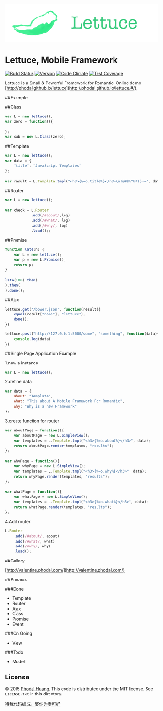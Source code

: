 ![Lettuce](./docs/lettuce.png)

# Lettuce, Mobile Framework

[![Build Status](https://travis-ci.org/phodal/lettuce.svg?branch=master)](https://travis-ci.org/phodal/lettuce)
[![Version](http://img.shields.io/npm/v/lettuce.svg?style=flat)](http://http://img.shields.io/npm/v/lettuce.svg)
[![Code Climate](https://codeclimate.com/github/phodal/lettuce/badges/gpa.svg)](https://codeclimate.com/github/phodal/lettuce)
[![Test Coverage](https://codeclimate.com/github/phodal/lettuce/badges/coverage.svg)](https://codeclimate.com/github/phodal/lettuce)

Lettuce is a Small & Powerful Framework for Romantic.
Online demo [http://phodal.github.io/lettuce](http://phodal.github.io/lettuce/#/).

##Example

##Class

```javascript
var L = new lettuce();
var zero = function(){

};
var sub = new L.Class(zero);
```

##Template

```javascript
var L = new lettuce();
var data = {
    "title": "JavaScript Templates"
};

var result = L.Template.tmpl("<h3>{%=o.title%}</h3>\n!@#$%^&*()-=", data);
```

##Router

```javascript
var L = new lettuce();

var check = L.Router
            .add(/#about/,log)
            .add(/#what/, log)
            .add(/#why/, log)
            .load();;
```

##Promise

```javascript
function late(n) {
    var L = new lettuce();
    var p = new L.Promise();
    return p;
}

late(100).then(
).then(
).done();
```

##Ajax

```javascript
lettuce.get('/bower.json', function(result){
    equal(result["name"], "lettuce");
    done();
})
```

```javascript
lettuce.post("http://127.0.0.1:5000/some", "something", function(data){
    console.log(data)
})
```

##Single Page Application Example

1.new a instance

```javascript
var L = new lettuce();
```
2.define data

```javascript
var data = {
    about: "Template",
    what: "This about A Mobile Framework For Romantic",
    why: "Why is a new Framework"
};
```

3.create function for router

```javascript
var aboutPage = function(){
    var aboutPage = new L.SimpleView();
    var templates = L.Template.tmpl("<h3>{%=o.about%}</h3>", data);
    return aboutPage.render(templates, "results");
};

var whyPage = function(){
    var whyPage = new L.SimpleView();
    var templates = L.Template.tmpl("<h3>{%=o.why%}</h3>", data);
    return whyPage.render(templates, "results");
};

var whatPage = function(){
    var whatPage = new L.SimpleView();
    var templates = L.Template.tmpl("<h3>{%=o.what%}</h3>", data);
    return whatPage.render(templates, "results");
};
```
4.Add router

```javascript
L.Router
    .add(/#about/, about)
    .add(/#what/, what)
    .add(/#why/, why)
    .load();
```

##Gallery

[http://valentine.phodal.com/](http://valentine.phodal.com/)

##Process

###Done

- Template
- Router
- Ajax
- Class
- Promise
- Event

###On Going

- View


###Todo

- Model

## License

© 2015 [Phodal Huang](http://www.phodal.com). This code is distributed under the MIT license. See `LICENSE.txt` in this directory.

[待我代码编成，娶你为妻可好](http://www.xuntayizhan.com/person/ji-ke-ai-qing-zhi-er-shi-dai-wo-dai-ma-bian-cheng-qu-ni-wei-qi-ke-hao-wan/)
